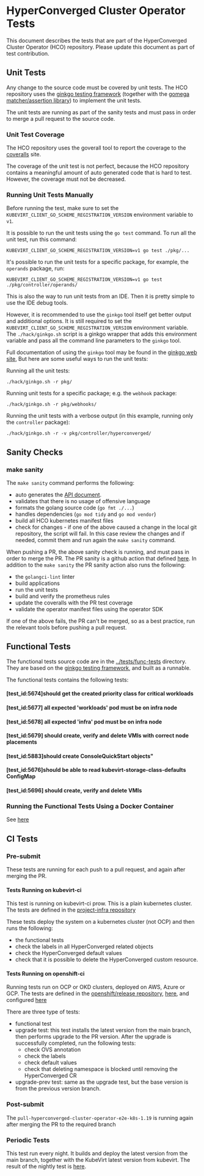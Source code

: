 # HyperConverged Cluster Operator Tests
This document describes the tests that are part of the HyperConverged Cluster Operator (HCO) repository. Please update
this document as part of test contribution.

## Unit Tests
Any change to the source code must be covered by unit tests. The HCO repository uses the
[ginkgo testing framework](https://onsi.github.io/ginkgo/) (together with the [gomega matcher/assertion library](https://onsi.github.io/gomega/)) to implement the unit tests.

The unit tests are running as part of the sanity tests and must pass in order to merge a pull request to the source code.
### Unit Test Coverage
The HCO repository uses the goverall tool to report the coverage to the [coveralls](https://coveralls.io/github/kubevirt/hyperconverged-cluster-operator) site.

The coverage of the unit test is not perfect, because the HCO repository contains a meaningful amount of auto generated
code that is hard to test. However, the coverage must not be decreased. 

### Running Unit Tests Manually
Before running the test, make sure to set the `KUBEVIRT_CLIENT_GO_SCHEME_REGISTRATION_VERSION` environment variable to `v1`.

It is possible to run the unit tests using the `go test` command. To run all the unit test, run this command:
```commandline
KUBEVIRT_CLIENT_GO_SCHEME_REGISTRATION_VERSION=v1 go test ./pkg/...
```
It's possible to run the unit tests for a specific package, for example, the `operands` package, run:
```commandline
KUBEVIRT_CLIENT_GO_SCHEME_REGISTRATION_VERSION=v1 go test ./pkg/controller/operands/
```
This is also the way to run unit tests from an IDE. Then it is pretty simple to use the IDE debug tools.

However, it is recommended to use the `ginkgo` tool itself get better output and additional options. It is still required 
to set the `KUBEVIRT_CLIENT_GO_SCHEME_REGISTRATION_VERSION` environment variable. The `./hack/ginkgo.sh` script is a 
ginkgo wrapper that adds this environment variable and pass all the command line parameters to the `ginkgo` tool.

Full documentation of using the `ginkgo` tool may be found in the [ginkgo web site](https://onsi.github.io/ginkgo/#the-ginkgo-cli), But 
here are some useful ways to run the unit tests:

Running all the unit tests:
```commandline
./hack/ginkgo.sh -r pkg/
```
Running unit tests for a specific package; e.g. the `webhook` package:
```commandline
./hack/ginkgo.sh -r pkg/webhooks/
```
Running the unit tests with a verbose output (in this example, running only the `controller` package):
```commandline
./hack/ginkgo.sh -r -v pkg/controller/hyperconverged/
```

## Sanity Checks
### make sanity
The `make sanity` command performs the following:
* auto generates the [API document](./api.md).
* validates that there is no usage of offensive language
* formats the golang source code (`go fmt ./...`)
* handles dependencies (`go mod tidy` and `go mod vendor`)
* build all HCO kubernetes manifest files
* check for changes - if one of the above caused a change in the local git repository, the script will fail. In this
  case review the changes and if needed, commit them and run again the `make sanity` command.

When pushing a PR, the above sanity check is running, and must pass in order to merge the PR. The PR sanity is a github
action that defined [here](../.github/workflows/pr-sanity.yaml). In addition to the
`make sanity` the PR sanity action also runs the following:
* the `golangci-lint` linter
* build applications
* run the unit tests
* build and verify the prometheus rules
* update the coveralls with the PR test coverage
* validate the operator manifest files using the operator SDK

If one of the above fails, the PR can't be merged, so as a best practice, run the relevant tools before pushing a pull
request.

## Functional Tests
The functional tests source code are in the [../tests/func-tests](../tests/func-tests) directory. They are based on the
[ginkgo testing framework](https://onsi.github.io/ginkgo/), and built as a runnable.

The functional tests contains the following tests:
#### [test_id:5674]should get the created priority class for critical workloads
#### [test_id:5677] all expected 'workloads' pod must be on infra node
#### [test_id:5678] all expected 'infra' pod must be on infra node
#### [test_id:5679] should create, verify and delete VMIs with correct node placements
#### [test_id:5883]should create ConsoleQuickStart objects"
#### [test_id:5676]should be able to read kubevirt-storage-class-defaults ConfigMap
#### [test_id:5696] should create, verify and delete VMIs

### Running the Functional Tests Using a Docker Container
See [here](functest-container.md)

## CI Tests
### Pre-submit
These tests are running for each push to a pull request, and again after merging the PR.
#### Tests Running on kubevirt-ci
This test is running on kubevirt-ci prow. This is a plain kubernetes cluster. The tests are defined in the 
[project-infra repository](https://github.com/kubevirt/project-infra/blob/master/github/ci/prow-deploy/files/jobs/kubevirt/hyperconverged-cluster-operator/hyperconverged-cluster-operator-presubmits.yaml)

These tests deploy the system on a kubernetes cluster (not OCP) and then runs the following:
* the functional tests
* check the labels in all HyperConverged related objects
* check the HyperConverged default values
* check that it is possible to delete the HyperConverged custom resource.

#### Tests Running on openshift-ci
Running tests run on OCP or OKD clusters, deployed on AWS, Azure or GCP. The tests are defined in the
[openshift/release repository](https://github.com/openshift/release), 
[here](https://github.com/openshift/release/tree/master/ci-operator/jobs/kubevirt/hyperconverged-cluster-operator), and
configured [here](https://github.com/openshift/release/tree/master/ci-operator/config/kubevirt/hyperconverged-cluster-operator)

There are three type of tests: 
* functional test
* upgrade test:
  this test installs the latest version from the main branch, then performs upgrade to the PR
  version. After the upgrade is successfully completed, run the following tests:
  * check OVS annotation
  * check the labels
  * check default values
  * check that deleting namespace is blocked until removing the HyperConverged CR
* upgrade-prev test: same as the upgrade test, but the base version is from the previous version branch.  

### Post-submit
The `pull-hyperconverged-cluster-operator-e2e-k8s-1.19` is running again after merging the PR to the required branch

### Periodic Tests
This test run every night. It builds and deploy the latest version from the main branch, together with the KubeVirt
latest version from kubevirt. The result of the nightly test is
[here](https://prow.ci.kubevirt.io/?repo=kubevirt%2Fhyperconverged-cluster-operator&type=periodic).  